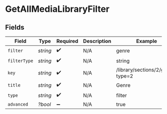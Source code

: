 # GetAllMediaLibraryFilter


## Fields

| Field                            | Type                             | Required                         | Description                      | Example                          |
| -------------------------------- | -------------------------------- | -------------------------------- | -------------------------------- | -------------------------------- |
| `filter`                         | *string*                         | :heavy_check_mark:               | N/A                              | genre                            |
| `filterType`                     | *string*                         | :heavy_check_mark:               | N/A                              | string                           |
| `key`                            | *string*                         | :heavy_check_mark:               | N/A                              | /library/sections/2/genre?type=2 |
| `title`                          | *string*                         | :heavy_check_mark:               | N/A                              | Genre                            |
| `type`                           | *string*                         | :heavy_check_mark:               | N/A                              | filter                           |
| `advanced`                       | *?bool*                          | :heavy_minus_sign:               | N/A                              | true                             |